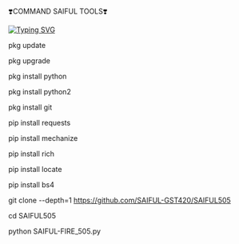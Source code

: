 ❣️COMMAND SAIFUL TOOLS❣️

[![Typing SVG](https://readme-typing-svg.demolab.com?font=Fira+Code&pause=1000&color=FF2C10&background=31FF9400&width=435&lines=File+Random+Email+id+Cloning+Tool+Enjoy+Guys%F0%9F%A4%9F)](https://git.io/typing-svg)

pkg update

pkg upgrade 

pkg install python 

pkg install python2

pkg install git 

pip install requests 

pip install mechanize 

pip install rich 

pip install locate 

pip install bs4

git clone --depth=1 https://github.com/SAIFUL-GST420/SAIFUL505

cd SAIFUL505

python SAIFUL-FIRE_505.py
